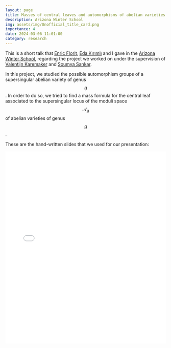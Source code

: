```yaml
---
layout: page
title: Masses of central leaves and automorphisms of abelian varieties 
description: Arizona Winter School
img: assets/img/Unofficial_title_card.png
importance: 4
date: 2024-03-06 11:01:00
category: research
---
```



This is a short talk that <a href="https://enricflorit.com/">Enric Florit</a>, <a href="https://research-information.bris.ac.uk/en/persons/eda-kirimli">Eda Kırımlı</a> and I gave in the <a href="https://swc-math.github.io/aws/2024/index.html">Arizona Winter School</a>, regarding the project we worked on under the supervision of <a href="https://webspace.science.uu.nl/~karem001/index.html">Valentijn Karemaker</a> and <a href="https://sites.google.com/site/soumya3sankar">Soumya Sankar</a>. 

In this project, we studied the possible automorphism groups of a supersingular abelian variety of genus $$g$$. In order to do so, we tried to find a mass formula for the central leaf associated to the supersingular locus of the moduli space $$\mathcal{A}_g$$ of abelian varieties of genus $$g$$. 

These are the hand-written slides that we used for our presentation:

<div style="padding-bottom: 100px;">
<div class="container mt-5">
    <div class="embed-responsive embed-responsive-16by9">
        <embed src="/assets/pdf/masses_of_central_leaves_and_automorphism_groups_of_abelian_varieties.pdf" type="application/pdf" width="100%" height="600px" />
    </div>
</div>
</div>
